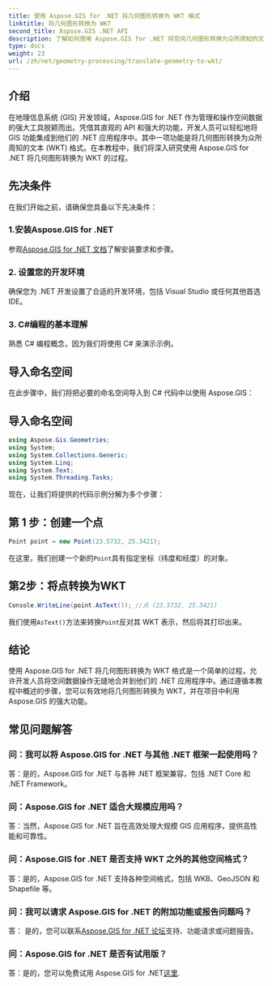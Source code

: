 ```yaml
---
title: 使用 Aspose.GIS for .NET 将几何图形转换为 WKT 格式
linktitle: 将几何图形转换为 WKT
second_title: Aspose.GIS .NET API
description: 了解如何使用 Aspose.GIS for .NET 将空间几何图形转换为众所周知的文本 (WKT) 格式。提高您的 GIS 开发技能。
type: docs
weight: 23
url: /zh/net/geometry-processing/translate-geometry-to-wkt/
---
```

## 介绍
在地理信息系统 (GIS) 开发领域，Aspose.GIS for .NET 作为管理和操作空间数据的强大工具脱颖而出。凭借其直观的 API 和强大的功能，开发人员可以轻松地将 GIS 功能集成到他们的 .NET 应用程序中。其中一项功能是将几何图形转换为众所周知的文本 (WKT) 格式。在本教程中，我们将深入研究使用 Aspose.GIS for .NET 将几何图形转换为 WKT 的过程。
## 先决条件
在我们开始之前，请确保您具备以下先决条件：
### 1.安装Aspose.GIS for .NET
参观[Aspose.GIS for .NET 文档](https://reference.aspose.com/gis/net/)了解安装要求和步骤。
### 2. 设置您的开发环境
确保您为 .NET 开发设置了合适的开发环境，包括 Visual Studio 或任何其他首选 IDE。
### 3. C#编程的基本理解
熟悉 C# 编程概念，因为我们将使用 C# 来演示示例。

## 导入命名空间
在此步骤中，我们将把必要的命名空间导入到 C# 代码中以使用 Aspose.GIS：
## 导入命名空间
```csharp
using Aspose.Gis.Geometries;
using System;
using System.Collections.Generic;
using System.Linq;
using System.Text;
using System.Threading.Tasks;
```

现在，让我们将提供的代码示例分解为多个步骤：
## 第 1 步：创建一个点
```csharp
Point point = new Point(23.5732, 25.3421);
```
在这里，我们创建一个新的`Point`具有指定坐标（纬度和经度）的对象。
## 第2步：将点转换为WKT
```csharp
Console.WriteLine(point.AsText()); //点 (23.5732, 25.3421)
```
我们使用`AsText()`方法来转换`Point`反对其 WKT 表示，然后将其打印出来。

## 结论
使用 Aspose.GIS for .NET 将几何图形转换为 WKT 格式是一个简单的过程，允许开发人员将空间数据操作无缝地合并到他们的 .NET 应用程序中。通过遵循本教程中概述的步骤，您可以有效地将几何图形转换为 WKT，并在项目中利用 Aspose.GIS 的强大功能。
## 常见问题解答
### 问：我可以将 Aspose.GIS for .NET 与其他 .NET 框架一起使用吗？
答：是的，Aspose.GIS for .NET 与各种 .NET 框架兼容，包括 .NET Core 和 .NET Framework。
### 问：Aspose.GIS for .NET 适合大规模应用吗？
答：当然，Aspose.GIS for .NET 旨在高效处理大规模 GIS 应用程序，提供高性能和可靠性。
### 问：Aspose.GIS for .NET 是否支持 WKT 之外的其他空间格式？
答：是的，Aspose.GIS for .NET 支持各种空间格式，包括 WKB、GeoJSON 和 Shapefile 等。
### 问：我可以请求 Aspose.GIS for .NET 的附加功能或报告问题吗？
答： 是的，您可以联系[Aspose.GIS for .NET 论坛](https://forum.aspose.com/c/gis/33)支持、功能请求或问题报告。
### 问：Aspose.GIS for .NET 是否有试用版？
答：是的，您可以免费试用 Aspose.GIS for .NET[这里](https://releases.aspose.com/).